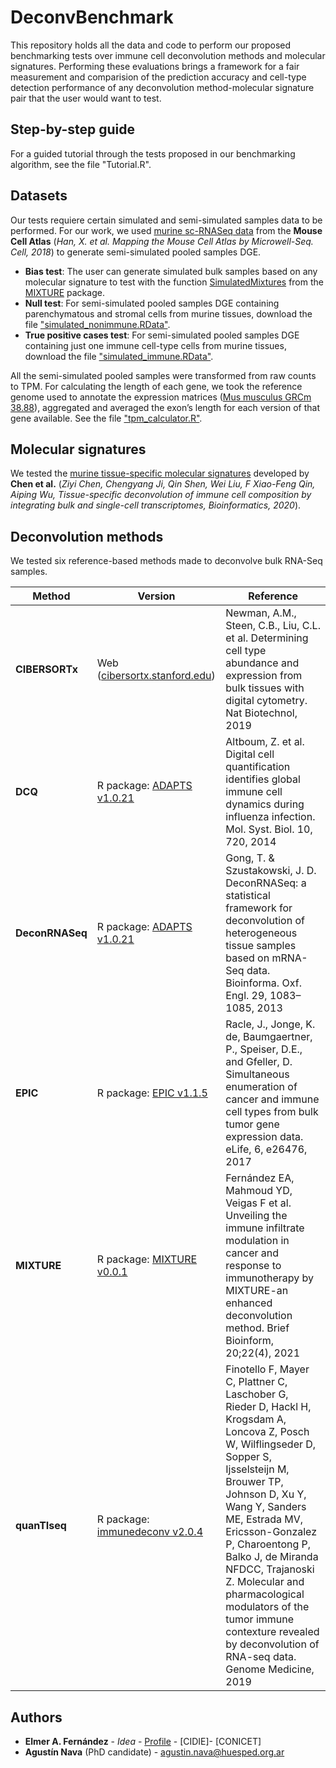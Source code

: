 DeconvBenchmark
===============
This repository holds all the data and code to perform our proposed benchmarking tests over immune cell deconvolution methods and molecular signatures. 
Performing these evaluations brings a framework for a fair measurement and comparision of the prediction accuracy and cell-type detection performance of any deconvolution method-molecular signature pair that the user would want to test. 

Step-by-step guide
------------------
For a guided tutorial through the tests proposed in our benchmarking algorithm, see the file "Tutorial.R". 

Datasets
--------
Our tests requiere certain simulated and semi-simulated samples data to be performed. For our work, we used [murine sc-RNASeq data](https://figshare.com/articles/dataset/MCA_DGE_Data/5435866?file=10756795) from the **Mouse Cell Atlas** (_Han, X. et al. Mapping the Mouse Cell Atlas by Microwell-Seq. Cell, 2018_) to generate semi-simulated pooled samples DGE.

* **Bias test**: The user can generate simulated bulk samples based on any molecular signature to test with the function [SimulatedMixtures](https://rdrr.io/github/elmerfer/MIXTURE/man/SimulatedMixtures.html) from the [MIXTURE](https://github.com/elmerfer/MIXTURE) package.
* **Null test**: For semi-simulated pooled samples DGE containing parenchymatous and stromal cells from murine tissues, download the file ["simulated_nonimmune.RData"](https://github.com/agxnv/DeconvBenchmark/blob/main/Data/simulated_nonimmune.RData).
* **True positive cases test**: For semi-simulated pooled samples DGE containing just one immune cell-type cells from murine tissues, download the file ["simulated_immune.RData"](https://github.com/agxnv/DeconvBenchmark/blob/main/Data/simulated_immune.RData).

All the semi-simulated pooled samples were transformed from raw counts to TPM. For calculating the length of each gene, we took the reference genome used to annotate the expression matrices ([Mus musculus GRCm 38.88](https://ftp.ensembl.org/pub/release-88/gtf/mus_musculus/Mus_musculus.GRCm38.88.gtf.gz)), aggregated and averaged the exon’s length for each version of that gene available. See the file ["tpm_calculator.R"](https://github.com/agxnv/DeconvBenchmark/blob/main/Data/tpm_calculator.R).

Molecular signatures
--------------------
We tested the [murine tissue-specific molecular signatures](https://github.com/wuaipinglab/ImmuCC/tree/master/tissue_immucc/SignatureMatrix) developed by **Chen et al.** (_Ziyi Chen, Chengyang Ji, Qin Shen, Wei Liu, F Xiao-Feng Qin, Aiping Wu, Tissue-specific deconvolution of immune cell composition by integrating bulk and single-cell transcriptomes, Bioinformatics, 2020_). 

Deconvolution methods
---------------------
We tested six reference-based methods made to deconvolve bulk RNA-Seq samples. 

| Method | Version | Reference |
|--------|---------|-----------|
| **CIBERSORTx** | Web ([cibersortx.stanford.edu](https://cibersortx.stanford.edu)) | Newman, A.M., Steen, C.B., Liu, C.L. et al. Determining cell type abundance and expression from bulk tissues with digital cytometry. Nat Biotechnol, 2019 |
| **DCQ** | R package: [ADAPTS v1.0.21](https://journals.plos.org/plosone/article?id=10.1371/journal.pone.0224693) | Altboum, Z. et al. Digital cell quantification identifies global immune cell dynamics during influenza infection. Mol. Syst. Biol. 10, 720, 2014 |
| **DeconRNASeq** |  R package: [ADAPTS v1.0.21](https://journals.plos.org/plosone/article?id=10.1371/journal.pone.0224693) | Gong, T. & Szustakowski, J. D. DeconRNASeq: a statistical framework for deconvolution of heterogeneous tissue samples based on mRNA-Seq data. Bioinforma. Oxf. Engl. 29, 1083–1085, 2013 |
| **EPIC** | R package: [EPIC v1.1.5](https://github.com/GfellerLab/EPIC) |Racle, J., Jonge, K. de, Baumgaertner, P., Speiser, D.E., and Gfeller, D. Simultaneous enumeration of cancer and immune cell types from bulk tumor gene expression data. eLife, 6, e26476, 2017 |
| **MIXTURE** | R package: [MIXTURE v0.0.1](https://github.com/elmerfer/MIXTURE) | Fernández EA, Mahmoud YD, Veigas F et al. Unveiling the immune infiltrate modulation in cancer and response to immunotherapy by MIXTURE-an enhanced deconvolution method. Brief Bioinform, 20;22(4), 2021 |
| **quanTIseq** | R package: [immunedeconv v2.0.4](https://link.springer.com/protocol/10.1007/978-1-0716-0327-7_16) | Finotello F, Mayer C, Plattner C, Laschober G, Rieder D, Hackl H, Krogsdam A, Loncova Z, Posch W, Wilflingseder D, Sopper S, Ijsselsteijn M, Brouwer TP, Johnson D, Xu Y, Wang Y, Sanders ME, Estrada MV, Ericsson-Gonzalez P, Charoentong P, Balko J, de Miranda NFDCC, Trajanoski Z. Molecular and pharmacological modulators of the tumor immune contexture revealed by deconvolution of RNA-seq data. Genome Medicine, 2019 |

Authors
-------
* **Elmer A. Fernández** - *Idea* - [Profile](https://www.researchgate.net/profile/Elmer_Fernandez) - [CIDIE]- [CONICET]
* **Agustín Nava** (PhD candidate) - [agustin.nava@huesped.org.ar](mailto:agustin.nava@huesped.org.ar)

